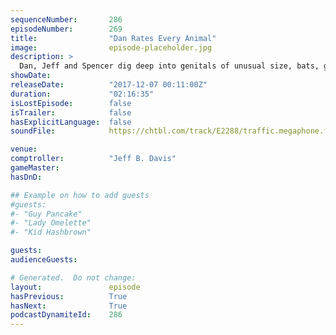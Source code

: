 ```yaml
---
sequenceNumber:       286
episodeNumber:        269
title:                "Dan Rates Every Animal"
image:                episode-placeholder.jpg
description: >
  Dan, Jeff and Spencer dig deep into genitals of unusual size, bats, giraffes, dolphins and Paul Newman. Featuring Dan Harmon, Jeff Bryan Davis, Spencer Crittenden, and Steve Levy.
showDate:             
releaseDate:          "2017-12-07 00:11:00Z"
duration:             "02:16:35"
isLostEpisode:        false
isTrailer:            false
hasExplicitLanguage:  false
soundFile:            https://chtbl.com/track/E2288/traffic.megaphone.fm/STA4169205236.mp3

venue:                
comptroller:          "Jeff B. Davis"
gameMaster:           
hasDnD:               

## Example on how to add guests
#guests:
#- "Guy Pancake"
#- "Lady Omelette"
#- "Kid Hashbrown"

guests:
audienceGuests:

# Generated.  Do not change:
layout:               episode
hasPrevious:          True
hasNext:              True
podcastDynamiteId:    286
---
```

